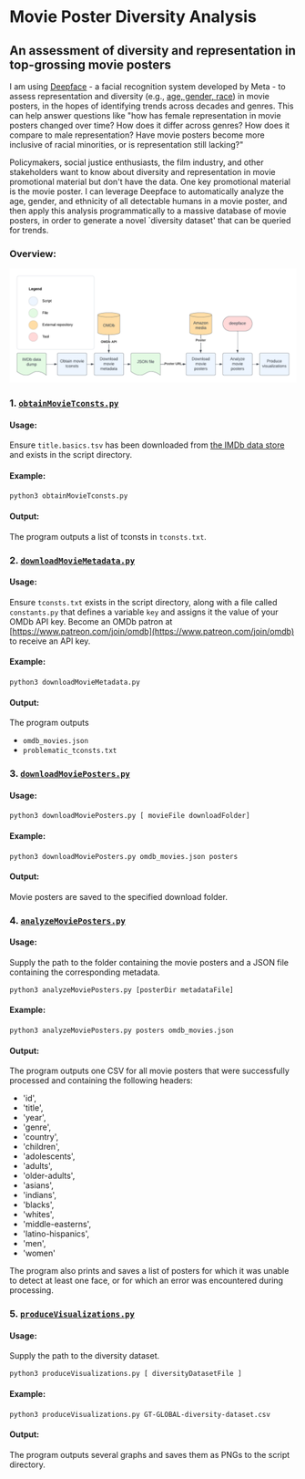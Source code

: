 # Movie Poster Diversity Analysis
## An assessment of diversity and representation in top-grossing movie posters

I am using [Deepface](https://github.com/serengil/deepface) - a facial recognition system developed by Meta - to assess representation and diversity (e.g., [age, gender, race](https://github.com/serengil/deepface/tree/1321435a303f21e39cb7f0fff67582449768846f/deepface/extendedmodels)) in movie posters, in the hopes of identifying trends across decades and genres. This can help answer questions like "how has female representation in movie posters changed over time? How does it differ across genres? How does it compare to male representation? Have movie posters become more inclusive of racial minorities, or is representation still lacking?"

Policymakers, social justice enthusiasts, the film industry, and other stakeholders want to know about diversity and representation in movie promotional material but don't have the data. One key promotional material is the movie poster. I can leverage Deepface to automatically analyze the age, gender, and ethnicity of all detectable humans in a movie poster, and then apply this analysis programmatically to a massive database of movie posters, in order to generate a novel `diversity dataset' that can be queried for trends. 


### Overview:

![workflow](workflow.png "Workflow")

### 1. [`obtainMovieTconsts.py`](obtainMovieTconsts.py)

#### Usage:
Ensure `title.basics.tsv` has been downloaded from [the IMDb data store](https://datasets.imdbws.com/) and exists in the script directory. 

#### Example:
```
python3 obtainMovieTconsts.py
```

#### Output:
The program outputs a list of tconsts in `tconsts.txt`.

### 2. [`downloadMovieMetadata.py`](downloadMovieMetadata.py)

#### Usage:
Ensure `tconsts.txt` exists in the script directory, along with a file called `constants.py` that defines a variable `key` and assigns it the value of your OMDb API key. Become an OMDb patron at [https://www.patreon.com/join/omdb](https://www.patreon.com/join/omdb) to receive an API key.

#### Example:
```
python3 downloadMovieMetadata.py
```

#### Output:
The program outputs 
- `omdb_movies.json`
- `problematic_tconsts.txt`

### 3. [`downloadMoviePosters.py`](downloadMoviePosters.py)

#### Usage:

```
python3 downloadMoviePosters.py [ movieFile downloadFolder]
```

#### Example:

```
python3 downloadMoviePosters.py omdb_movies.json posters
```

#### Output:
Movie posters are saved to the specified download folder.


### 4. [`analyzeMoviePosters.py`](analyzeMoviePosters.py)

#### Usage:

Supply the path to the folder containing the movie posters and a JSON file containing the corresponding metadata. 

```
python3 analyzeMoviePosters.py [posterDir metadataFile]
```

#### Example:

```
python3 analyzeMoviePosters.py posters omdb_movies.json
```

#### Output:
The program outputs one CSV for all movie posters that were successfully processed and containing the following headers:
* 'id',
* 'title',
* 'year',
* 'genre',
* 'country',
* 'children',
* 'adolescents',
* 'adults',
* 'older-adults',
* 'asians',
* 'indians',
* 'blacks',
* 'whites',
* 'middle-easterns',
* 'latino-hispanics',
* 'men',
* 'women'

The program also prints and saves a list of posters for which it was unable to detect at least one face, or for which an error was encountered during processing.

### 5. [`produceVisualizations.py`](produceVisualizations.py)

#### Usage:

Supply the path to the diversity dataset.

```
python3 produceVisualizations.py [ diversityDatasetFile ]
```

#### Example:

```
python3 produceVisualizations.py GT-GLOBAL-diversity-dataset.csv
```

#### Output:
The program outputs several graphs and saves them as PNGs to the script directory.